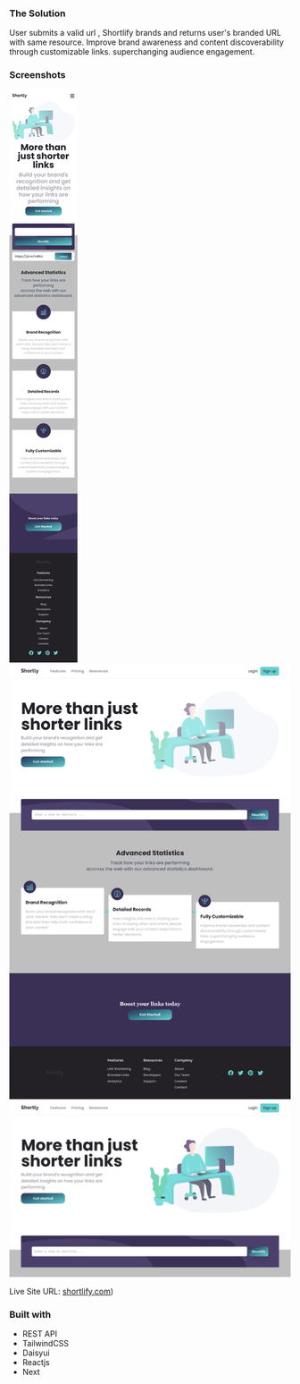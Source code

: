 ### The Solution
User submits a valid url , Shortlify brands and returns user's branded URL with same resource.
Improve brand awareness and content discoverability through customizable links. superchanging audience engagement.

### Screenshots
![](<./public/screenshots/shortlify%20(iPhone%20X).png>)
![](<./public/screenshots/shortlify-eta.vercel.app_(Nest%20Hub%20Max)%20(1).png>)
![](<./public/screenshots/shortlify-eta.vercel.app_(Nest%20Hub%20Max).png>)

Live Site URL: [shortlify.com](https://shortlify-eta.vercel.app/))

### Built with
- REST API
- TailwindCSS
- Daisyui
- Reactjs
- Next
